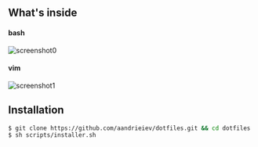 ## What's inside

#### bash
![screenshot0](http://i.imgur.com/EkoAB1B.png?1)

#### vim
![screenshot1](http://i.imgur.com/L83XMOI.png?1)

## Installation
```bash
$ git clone https://github.com/aandrieiev/dotfiles.git && cd dotfiles
$ sh scripts/installer.sh
```
